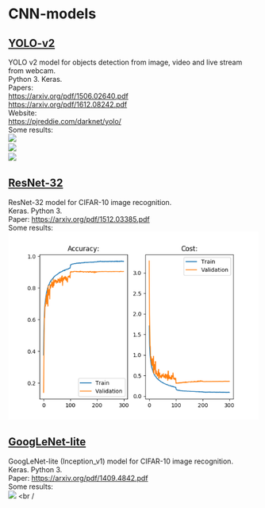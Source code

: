 # CNN-models


## [YOLO-v2](/yolo-v2)

YOLO v2 model for objects detection from image, video and live stream from webcam. <br />
Python 3. Keras. <br />
Papers: <br />
    https://arxiv.org/pdf/1506.02640.pdf <br />
    https://arxiv.org/pdf/1612.08242.pdf <br />
Website: <br />
    https://pjreddie.com/darknet/yolo/ <br />
Some results: <br />
![](/yolo-v2/gifs/gif_1.gif) <br />
![](/yolo-v2/gifs/gif_2.gif) <br />
![](/yolo-v2/gifs/gif_3.gif) <br />


## [ResNet-32](/resnet-32)

ResNet-32 model for CIFAR-10 image recognition. <br />
Keras. Python 3. <br />
Paper: https://arxiv.org/pdf/1512.03385.pdf <br />
Some results: <br />
![](/resnet-32/ResNet-32_epochs_300_small.png) <br />


## [GoogLeNet-lite](/googlenet-lite)
GoogLeNet-lite (Inception_v1) model for CIFAR-10 image recognition. <br />
Keras. Python 3. <br />
Paper: https://arxiv.org/pdf/1409.4842.pdf <br />
Some results: <br />
![](/googlenet-lite/GoogLeNet-lite_epochs_300_small.png) <br /

